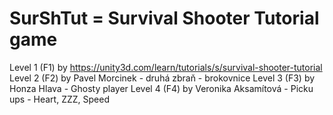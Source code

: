 # SurShTut = Survival Shooter Tutorial game

Level 1 (F1) by https://unity3d.com/learn/tutorials/s/survival-shooter-tutorial
Level 2 (F2) by Pavel Morcinek - druhá zbraň - brokovnice
Level 3 (F3) by Honza Hlava - Ghosty player
Level 4 (F4) by Veronika Aksamítová - Picku ups - Heart, ZZZ, Speed


